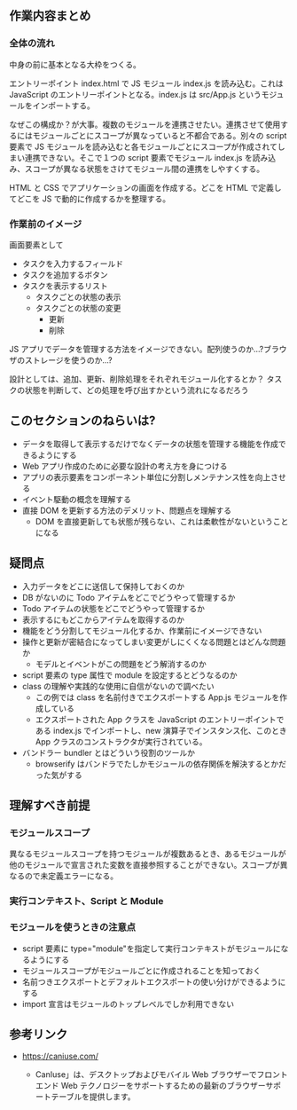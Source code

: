 ## 作業内容まとめ

### 全体の流れ

中身の前に基本となる大枠をつくる。

エントリーポイント index.html で JS モジュール index.js を読み込む。これは JavaScript のエントリーポイントとなる。index.js は src/App.js というモジュールをインポートする。

なぜこの構成か？が大事。複数のモジュールを連携させたい。連携させて使用するにはモジュールごとにスコープが異なっていると不都合である。別々の script 要素で JS モジュールを読み込むと各モジュールごとにスコープが作成されてしまい連携できない。そこで１つの script 要素でモジュール index.js を読み込み、スコープが異なる状態をさけてモジュール間の連携をしやすくする。

HTML と CSS でアプリケーションの画面を作成する。どこを HTML で定義してどこを JS で動的に作成するかを整理する。

### 作業前のイメージ

画面要素として

- タスクを入力するフィールド
- タスクを追加するボタン
- タスクを表示するリスト
  - タスクごとの状態の表示
  - タスクごとの状態の変更
    - 更新
    - 削除

JS アプリでデータを管理する方法をイメージできない。配列使うのか...?ブラウザのストレージを使うのか...?

設計としては、追加、更新、削除処理をそれぞれモジュール化するとか？
タスクの状態を判断して、どの処理を呼び出すかという流れになるだろう

## このセクションのねらいは?

- データを取得して表示するだけでなくデータの状態を管理する機能を作成できるようにする
- Web アプリ作成のために必要な設計の考え方を身につける
- アプリの表示要素をコンポーネント単位に分割しメンテナンス性を向上させる
- イベント駆動の概念を理解する
- 直接 DOM を更新する方法のデメリット、問題点を理解する
  - DOM を直接更新しても状態が残らない、これは柔軟性がないということになる

## 疑問点

- 入力データをどこに送信して保持しておくのか
- DB がないのに Todo アイテムをどこでどうやって管理するか
- Todo アイテムの状態をどこでどうやって管理するか
- 表示するにもどこからアイテムを取得するのか
- 機能をどう分割してモジュール化するか、作業前にイメージできない
- 操作と更新が密結合になってしまい変更がしにくくなる問題とはどんな問題か
  - モデルとイベントがこの問題をどう解消するのか
- script 要素の type 属性で module を設定するとどうなるのか
- class の理解や実践的な使用に自信がないので調べたい
  - この例では class を名前付きでエクスポートする App.js モジュールを作成している
  - エクスポートされた App クラスを JavaScript のエントリーポイントである index.js でインポートし、new 演算子でインスタンス化、このとき App クラスのコンストラクタが実行されている。
- バンドラー bundler とはどういう役割のツールか
  - browserify はバンドラでたしかモジュールの依存関係を解決するとかだった気がする

## 理解すべき前提

### モジュールスコープ

異なるモジュールスコープを持つモジュールが複数あるとき、あるモジュールが他のモジュールで宣言された変数を直接参照することができない。スコープが異なるので未定義エラーになる。

### 実行コンテキスト、Script と Module

### モジュールを使うときの注意点

- script 要素に type="module"を指定して実行コンテキストがモジュールになるようにする
- モジュールスコープがモジュールごとに作成されることを知っておく
- 名前つきエクスポートとデフォルトエクスポートの使い分けができるようにする
- import 宣言はモジュールのトップレベルでしか利用できない

## 参考リンク

- https://caniuse.com/

  - CanIuse」は、デスクトップおよびモバイル Web ブラウザーでフロントエンド Web テクノロジーをサポートするための最新のブラウザーサポートテーブルを提供します。

